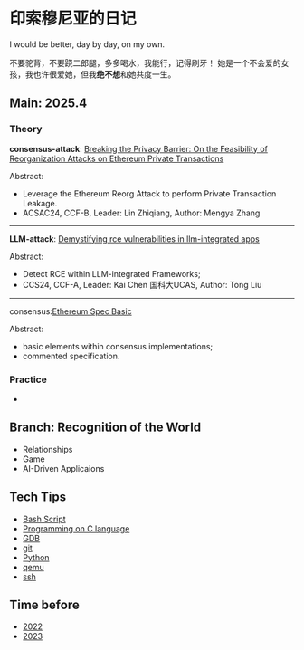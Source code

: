 # 印索穆尼亚的日记
I would be better, day by day, on my own.

不要驼背，不要跷二郎腿，多多喝水，我能行，记得刷牙！
她是一个不会爱的女孩，我也许很爱她，但我**绝不想**和她共度一生。


## Main: 2025.4

### Theory
**consensus-attack**: [Breaking the Privacy Barrier: On the Feasibility of Reorganization Attacks on Ethereum Private Transactions](./archive/2025/papers/ptx-reorg/breaking-privacy-barrier.md)

Abstract:
- Leverage the Ethereum Reorg Attack to perform Private Transaction Leakage.
- ACSAC24, CCF-B, Leader: Lin Zhiqiang, Author: Mengya Zhang

---

**LLM-attack**: [Demystifying rce vulnerabilities in llm-integrated apps](./archive/2025/papers/llm-rce/llm-rce.md)

Abstract:
- Detect RCE within LLM-integrated Frameworks;
- CCS24, CCF-A, Leader: Kai Chen 国科大UCAS, Author: Tong Liu

---

consensus:[Ethereum Spec Basic](./archive/2025/materials/eth2book/eth2book-3.2-types.md)

Abstract:
- basic elements within consensus implementations;
- commented specification.

### Practice
- 


## Branch: Recognition of the World
- Relationships
- Game
- AI-Driven Applicaions
<!-- - distributed system?
- AI Tech itself -->


## Tech Tips

- [Bash Script](./TechTips/bash.md)
- [Programming on C language](./TechTips/c.md)
- [GDB](./TechTips/gdb.md)
- [git](./TechTips/git.md)
- [Python](./TechTips/python.md)
- [qemu](./TechTips/qemu.md)
- [ssh](./TechTips/ssh.md)

## Time before

- [2022](./archive/2022/summary.md)
- [2023](./archive/2023/summary.md)